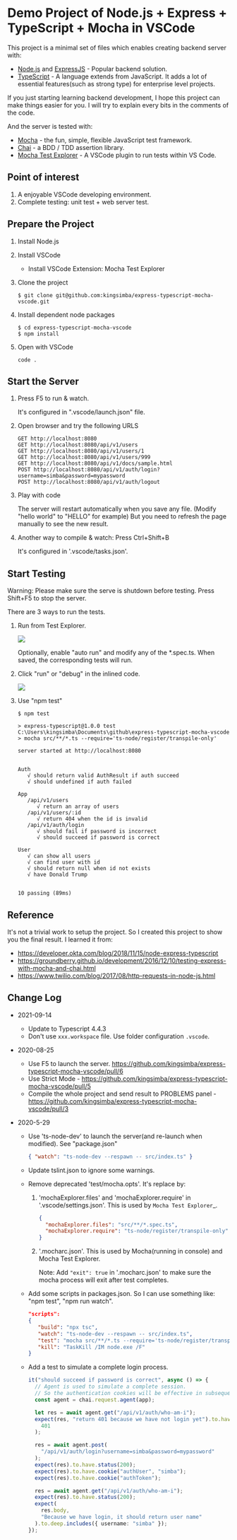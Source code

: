 # Demo Project of Node.js + Express + TypeScript + Mocha in VSCode

This project is a minimal set of files which enables creating backend server with:

- [Node.js](https://nodejs.org/en/) and [ExpressJS](https://expressjs.com/) - Popular backend solution.
- [TypeScript](https://www.typescriptlang.org/) - A language extends from JavaScript. It adds a lot of essential features(such as strong type)
  for enterprise level projects.

If you just starting learning backend development, I hope this project can make things easier for you.
I will try to explain every bits in the comments of the code.

And the server is tested with:

- [Mocha](https://mochajs.org/) - the fun, simple, flexible JavaScript test framework.
- [Chai](https://www.chaijs.com/) - a BDD / TDD assertion library.
- [Mocha Test Explorer](https://marketplace.visualstudio.com/items?itemName=hbenl.vscode-mocha-test-adapter) - A VSCode plugin to run tests within VS Code.

## Point of interest

1. A enjoyable VSCode developing environment.
2. Complete testing: unit test + web server test.

## Prepare the Project

1. Install Node.js
2. Install VSCode

   - Install VSCode Extension: Mocha Test Explorer

3. Clone the project

   ```
   $ git clone git@github.com:kingsimba/express-typescript-mocha-vscode.git
   ```

4. Install dependent node packages

   ```
   $ cd express-typescript-mocha-vscode
   $ npm install
   ```

5. Open with VSCode

   ```
   code .
   ```

## Start the Server

1. Press F5 to run & watch.

   It's configured in ".vscode/launch.json" file.

2. Open browser and try the following URLS

   ```
   GET http://localhost:8080
   GET http://localhost:8080/api/v1/users
   GET http://localhost:8080/api/v1/users/1
   GET http://localhost:8080/api/v1/users/999
   GET http://localhost:8080/api/v1/docs/sample.html
   POST http://localhost:8080/api/v1/auth/login?username=simba&password=mypassword
   POST http://localhost:8080/api/v1/auth/logout
   ```

3. Play with code

   The server will restart automatically when you save any file.
   (Modify "hello world" to "HELLO" for example)
   But you need to refresh the page manually to see the new result.

4. Another way to compile & watch: Press Ctrl+Shift+B

   It's configured in '.vscode/tasks.json'.

## Start Testing

Warning: Please make sure the serve is shutdown before testing. Press Shift+F5 to stop the server.

There are 3 ways to run the tests.

1. Run from Test Explorer.

   ![](images/test-explorer.png)

   Optionally, enable "auto run" and modify any of the \*.spec.ts. When saved, the corresponding tests will run.

2. Click "run" or "debug" in the inlined code.

   ![](images/inlined-test.png)

3. Use "npm test"

   ```
   $ npm test

   > express-typescript@1.0.0 test C:\Users\kingsimba\Documents\github\express-typescript-mocha-vscode
   > mocha src/**/*.ts --require='ts-node/register/transpile-only'

   server started at http://localhost:8080


   Auth
      √ should return valid AuthResult if auth succeed
      √ should undefined if auth failed

   App
      /api/v1/users
         √ return an array of users
      /api/v1/users/:id
         √ return 404 when the id is invalid
      /api/v1/auth/login
         √ should fail if password is incorrect
         √ should succeed if password is correct

   User
      √ can show all users
      √ can find user with id
      √ should return null when id not exists
      √ have Donald Trump


   10 passing (89ms)
   ```

## Reference

It's not a trivial work to setup the project. So I created this project to show you the final result.
I learned it from:

- https://developer.okta.com/blog/2018/11/15/node-express-typescript
- https://groundberry.github.io/development/2016/12/10/testing-express-with-mocha-and-chai.html
- https://www.twilio.com/blog/2017/08/http-requests-in-node-js.html

## Change Log

- 2021-09-14

  - Update to Typescript 4.4.3
  - Don't use `xxx.workspace` file. Use folder configuration `.vscode`.

- 2020-08-25

  - Use F5 to launch the server. https://github.com/kingsimba/express-typescript-mocha-vscode/pull/6
  - Use Strict Mode - https://github.com/kingsimba/express-typescript-mocha-vscode/pull/5
  - Compile the whole project and send result to PROBLEMS panel - https://github.com/kingsimba/express-typescript-mocha-vscode/pull/3

- 2020-5-29

  - Use 'ts-node-dev' to launch the server(and re-launch when modified). See "package.json"

    ```json
    { "watch": "ts-node-dev --respawn -- src/index.ts" }
    ```

  - Update tslint.json to ignore some warnings.
  - Remove deprecated 'test/mocha.opts'. It's replace by:

    1. 'mochaExplorer.files' and 'mochaExplorer.require' in '.vscode/settings.json'. This is used by `Mocha Test Explorer`\_.

       ```json
       {
         "mochaExplorer.files": "src/**/*.spec.ts",
         "mochaExplorer.require": "ts-node/register/transpile-only"
       }
       ```

    2. '.mocharc.json'. This is used by Mocha(running in console) and Mocha Test Explorer.

       Note: Add `"exit": true` in '.mocharc.json' to make sure the mocha process will exit after test completes.

  - Add some scripts in packages.json. So I can use something like: "npm test", "npm run watch".

    ```json
    "scripts":
    {
       "build": "npx tsc",
       "watch": "ts-node-dev --respawn -- src/index.ts",
       "test": "mocha src/**/*.ts --require='ts-node/register/transpile-only'",
       "kill": "TaskKill /IM node.exe /F"
    }
    ```

  - Add a test to simulate a complete login process.

    ```ts
    it("should succeed if password is correct", async () => {
      // Agent is used to simulate a complete session.
      // So the authentication cookies will be effective in subsequent queries.
      const agent = chai.request.agent(app);

      let res = await agent.get("/api/v1/auth/who-am-i");
      expect(res, "return 401 because we have not login yet").to.have.status(
        401
      );

      res = await agent.post(
        "/api/v1/auth/login?username=simba&password=mypassword"
      );
      expect(res).to.have.status(200);
      expect(res).to.have.cookie("authUser", "simba");
      expect(res).to.have.cookie("authToken");

      res = await agent.get("/api/v1/auth/who-am-i");
      expect(res).to.have.status(200);
      expect(
        res.body,
        "Because we have login, it should return user name"
      ).to.deep.includes({ username: "simba" });
    });
    ```
